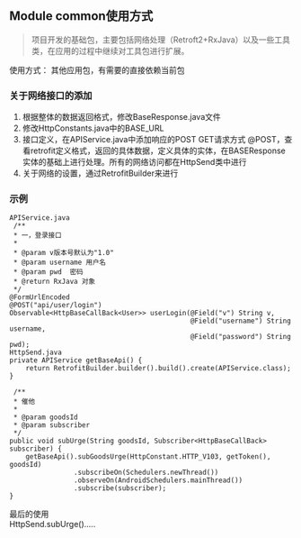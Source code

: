 ## Module common使用方式

> 项目开发的基础包，主要包括网络处理（Retroft2+RxJava）以及一些工具类，在应用的过程中继续对工具包进行扩展。

  
使用方式：
其他应用包，有需要的直接依赖当前包  

### **关于网络接口的添加**  
1. 根据整体的数据返回格式，修改BaseResponse.java文件
2. 修改HttpConstants.java中的BASE_URL
3. 接口定义，在APIService.java中添加响应的POST GET请求方式 @POST，查看retrofit定义格式，返回的具体数据，定义具体的实体，在BASEResponse实体的基础上进行处理。所有的网络访问都在HttpSend类中进行
4. 关于网络的设置，通过RetrofitBuilder来进行

### 示例
  	APIService.java
	 /**
     * 一，登录接口
     *
     * @param v版本号默认为"1.0"
     * @param username 用户名
     * @param pwd  密码
     * @return RxJava 对象
     */
    @FormUrlEncoded
    @POST("api/user/login")
    Observable<HttpBaseCallBack<User>> userLogin(@Field("v") String v,
											     @Field("username") String username,
											     @Field("password") String pwd);
	HttpSend.java
	private APIService getBaseApi() {
        return RetrofitBuilder.builder().build().create(APIService.class);
    }

	 /**
     * 催他
     *
     * @param goodsId
     * @param subscriber
     */
    public void subUrge(String goodsId, Subscriber<HttpBaseCallBack> subscriber) {
        getBaseApi().subGoodsUrge(HttpConstant.HTTP_V103, getToken(), goodsId)
	                .subscribeOn(Schedulers.newThread())
	                .observeOn(AndroidSchedulers.mainThread())
	                .subscribe(subscriber);
    }

最后的使用   
HttpSend.subUrge().....